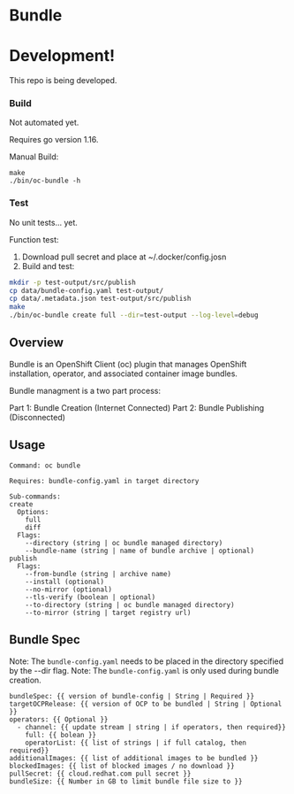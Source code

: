 # Bundle

# Development!

This repo is being developed.

### Build

Not automated yet.

Requires go version 1.16.

Manual Build:
```
make
./bin/oc-bundle -h
```

### Test

No unit tests... yet.


Function test:
1. Download pull secret and place at ~/.docker/config.josn
2. Build and test:
  ```sh
  mkdir -p test-output/src/publish
  cp data/bundle-config.yaml test-output/
  cp data/.metadata.json test-output/src/publish
  make
  ./bin/oc-bundle create full --dir=test-output --log-level=debug
  ```

## Overview

Bundle is an OpenShift Client (oc) plugin that manages OpenShift installation, operator, and associated container image bundles.

Bundle managment is a two part process:

Part 1: Bundle Creation (Internet Connected)
Part 2: Bundle Publishing (Disconnected)

## Usage

```
Command: oc bundle

Requires: bundle-config.yaml in target directory

Sub-commands:
create
  Options:
    full
    diff
  Flags:
    --directory (string | oc bundle managed directory)
    --bundle-name (string | name of bundle archive | optional)
publish
  Flags:
    --from-bundle (string | archive name)
    --install (optional)
    --no-mirror (optional)
    --tls-verify (boolean | optional)
    --to-directory (string | oc bundle managed directory)
    --to-mirror (string | target registry url)
```

## Bundle Spec

Note: The `bundle-config.yaml` needs to be placed in the directory specified by the --dir flag.
Note: The `bundle-config.yaml` is only used during bundle creation.
```
bundleSpec: {{ version of bundle-config | String | Required }}
targetOCPRelease: {{ version of OCP to be bundled | String | Optional }}
operators: {{ Optional }}
  - channel: {{ update stream | string | if operators, then required}}
    full: {{ bolean }}
    operatorList: {{ list of strings | if full catalog, then required}}
additionalImages: {{ list of additional images to be bundled }}
blockedImages: {{ list of blocked images / no download }}
pullSecret: {{ cloud.redhat.com pull secret }}
bundleSize: {{ Number in GB to limit bundle file size to }}
```

